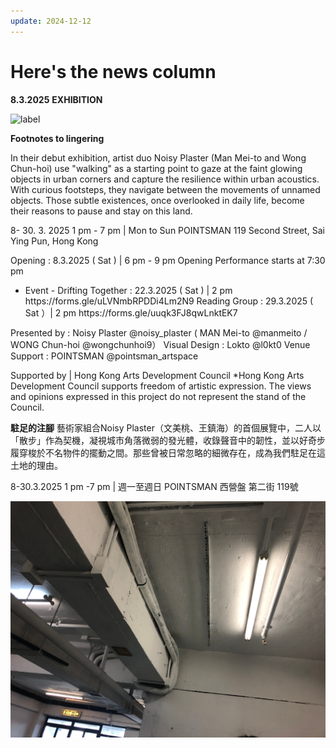 ```yaml
---
update: 2024-12-12
---
```


# Here's the news column

**8.3.2025** **EXHIBITION**

![label](https://www.wongchunhoi9.com/img/IG_W_YPfinal.jpg)

**Footnotes to lingering**

In their debut exhibition, artist duo Noisy Plaster (Man Mei-to and Wong Chun-hoi) use "walking" as a starting point to gaze at the faint glowing objects in urban corners and capture the resilience within urban acoustics. With curious footsteps, they navigate between the movements of unnamed objects. Those subtle existences, once overlooked in daily life, become their reasons to pause and stay on this land.

8- 30. 3. 2025 1 pm - 7 pm | Mon to Sun POINTSMAN 119 Second Street, Sai Ying Pun, Hong Kong

Opening : 8.3.2025 ( Sat ) | 6 pm - 9 pm Opening Performance starts at 7:30 pm

- Event - Drifting Together : 22.3.2025 ( Sat ) | 2 pm https\://forms.gle/uLVNmbRPDDi4Lm2N9 Reading Group : 29.3.2025 ( Sat ）| 2 pm https\://forms.gle/uuqk3FJ8qwLnktEK7

Presented by : Noisy Plaster @noisy\_plaster ( MAN Mei-to @manmeito / WONG Chun-hoi @wongchunhoi9） Visual Design : Lokto @l0kt0 Venue Support : POINTSMAN @pointsman\_artspace

Supported by | Hong Kong Arts Development Council \*Hong Kong Arts Development Council supports freedom of artistic expression. The views and opinions expressed in this project do not represent the stand of the Council.

**駐足的注腳** 藝術家組合Noisy Plaster（文美桃、王鎮海）的首個展覽中，二人以「散步」作為契機，凝視城市角落微弱的發光體，收錄聲音中的韌性，並以好奇步履穿梭於不名物件的擺動之間。那些曾被日常忽略的細微存在，成為我們駐足在這土地的理由。

8-30.3.2025 1 pm -7 pm | 週一至週日 POINTSMAN 西營盤 第二街 119號

![alt text](/img/blog/IMG_7676.jpeg)
